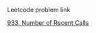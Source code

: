 Leetcode problem link 

[933. Number of Recent Calls](https://leetcode.com/problems/number-of-recent-calls/)
